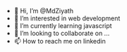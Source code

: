 - 👋 Hi, I’m @MdZiyath
- 👀 I’m interested in web development
- 🌱 I’m currently learning javascript
- 💞️ I’m looking to collaborate on ...
- 📫 How to reach me on linkedin


<!---
MdZiyath/MdZiyath is a ✨ special ✨ repository because its `README.md` (this file) appears on your GitHub profile.
You can click the Preview link to take a look at your changes.
--->
